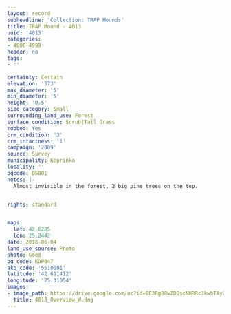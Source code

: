 ```yaml
---
layout: record
subheadline: 'Collection: TRAP Mounds'
title: TRAP Mound - 4013
uuid: '4013'
categories:
- 4000-4999
header: no
tags:
- ''

certainty: Certain
elevation: '373'
max_diameter: '5'
min_diameter: '5'
height: '0.5'
size_category: Small
surrounding_land_use: Forest
surface_condition: Scrub|Tall Grass
robbed: Yes
crm_condition: '3'
crm_intactness: '1'
campaign: '2009'
source: Survey
municipality: Koprinka
locality: ''
bgcode: DS001
notes: |-
  Almost invisible in the forest, 2 big pine trees on the top.


rights: standard


maps:
  lat: 42.6285
  lon: 25.2442
date: 2018-06-04
land_use_source: Photo
photo: Good
bg_code: КОР047
akb_code: '5510091'
latitude: '42.611412'
longitude: '25.31054'
images:
- image_path: https://drive.google.com/uc?id=0B3Rg88wZDQscNHRRc3kwbTAyZ3c
  title: 4013_Overview_W.dng
---
```


